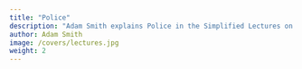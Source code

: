 ```yaml
---
title: "Police"
description: "Adam Smith explains Police in the Simplified Lectures on Jurisprudence"
author: Adam Smith
image: /covers/lectures.jpg
weight: 2
---
```



